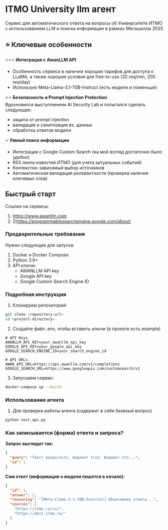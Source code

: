 #  ITMO University llm агент 

Сервис для автоматического ответа на вопросы об Университете ИТМО с использованием LLM и поиска информации
в рамках Мегашколы 2025
## ⭐ Ключевые особенности

⭐⭐⭐ **Интеграция с AwanLLM API**  
- Особенность сервиса в наличии хороших тарифов для доступа к LLaMA, а также
хорошие условия для free-to-use (20 req/min, 200 req/day)
- Использую Meta-Llama-3.1-70B-Instruct (есть модели и поменьше)

⭐⭐ **Безопасность и Prompt Injection Protection**  
Вдохновился выступлением AI Security Lab и попытался сделать следующее:
- защита от prompt injection 
- валидация и санитизация вх. данных 
- обработка ответов модели

⭐ **Умный поиск информации**
- Интеграция с Google Custom Search (на мой взгляд достаточно было удобно)
- RSS лента новостей ИТМО (для учета актуальных событий)
- Контекстно-зависимый выбор источников
- Автоматическая валидация релевантности (проверка наличия ключевых слов)



## Быстрый старт
Ссылки на сервисы:
1) https://www.awanllm.com
2) 2)https://programmablesearchengine.google.com/about/

### Предварительные требования
Нужно следующее для запуска:
1. Docker и Docker Compose
2. Python 3.9+
3. API ключи:
   - AWANLLM API key
   - Google API key
   - Google Custom Search Engine ID

### Подробная инструкция

1. Клонируем репозиторий:
```bash
git clone <repository-url>
cd <project-directory>
```

2. Создайте файл .env, чтобы вставить ключи (в проекте есть example)
```env
# API Keys
AWANLLM_API_KEY=your_awanllm_api_key
GOOGLE_API_KEY=your_google_api_key
GOOGLE_SEARCH_ENGINE_ID=your_search_engine_id

# API URLs
AWAN_API_URL=https://api.awanllm.com/v1/completions
GOOGLE_SEARCH_URL=https://www.googleapis.com/customsearch/v1
```

3. Запускаем сервис:
```bash
docker-compose up --build
```

### Использование агента

1. Для проверки работы агента (содержит в себе базвоый вопрос)
```bash
python test_api.py
```

### Как записывается (форма) ответа и запроса?

**Запрос выглядит так:**
```json
{
  "query": "Текст вопроса\n1. Вариант 1\n2. Вариант 2\n...",
  "id": 1
}
```

**Сам ответ (информация о модели пишется в начале):**
```json
{
  "id": 1,
  "answer": 2,
  "reasoning": "[Meta-Llama-3.1-70B-Instruct] Объяснение ответа...",
  "sources": [
    "https://itmo.ru/ru/",
    "https://abit.itmo.ru/"
  ]
}
```

